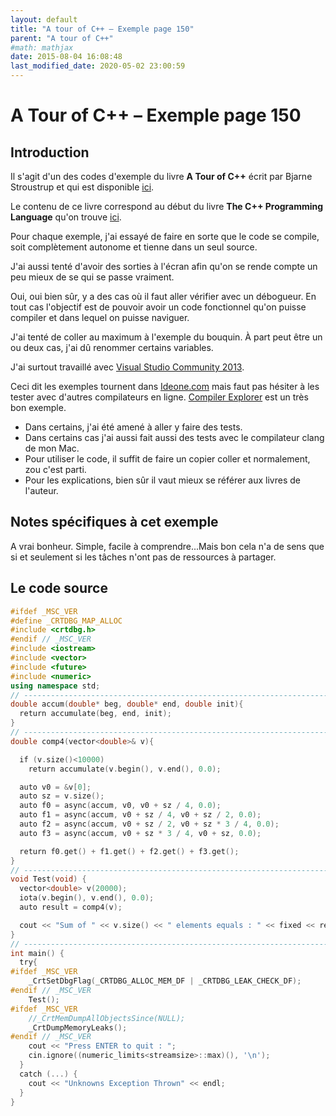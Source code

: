 ```yaml
---
layout: default
title: "A tour of C++ – Exemple page 150"
parent: "A tour of C++"
#math: mathjax
date: 2015-08-04 16:08:48
last_modified_date: 2020-05-02 23:00:59
---
```


# A Tour of C++ – Exemple page 150

## Introduction
Il s'agit d'un des codes d'exemple du livre **A Tour of C++** écrit par Bjarne Stroustrup et qui est disponible [ici](http://www.amazon.fr/Tour-C-Bjarne-Stroustrup/dp/0321958314/ref%3Dsr_1_1?ie=UTF8&qid=1416699327&sr=8-1&keywords=a+tour+of+c%2B%2B). 

Le contenu de ce livre correspond au début du livre **The C++ Programming Language** qu'on trouve [ici](http://www.amazon.fr/The-Programming-Language-Bjarne-Stroustrup/dp/0321563840/ref%3Dpd_sim_eb_3?ie=UTF8&refRID=0CR047TTJV1HA6CVA9XA).

Pour chaque exemple, j'ai essayé de faire en sorte que le code se compile, soit complètement autonome et tienne dans un seul source.

J'ai aussi tenté d'avoir des sorties à l'écran afin qu'on se rende compte un peu mieux de se qui se passe vraiment.

Oui, oui bien sûr, y a des cas où il faut aller vérifier avec un débogueur.
En tout cas l'objectif est de pouvoir avoir un code fonctionnel qu'on puisse compiler et dans lequel on puisse naviguer.

J'ai tenté de coller au maximum à l'exemple du bouquin. À part peut être un ou deux cas, j'ai dû renommer certains variables.

J'ai surtout travaillé avec [Visual Studio Community 2013](http://www.visualstudio.com/products/visual-studio-community-vs).

Ceci dit les exemples tournent dans [Ideone.com](http://ideone.com/) mais faut pas hésiter à les tester avec d'autres compilateurs en ligne. [Compiler Explorer](https://godbolt.org/) est un très bon exemple.

* Dans certains, j'ai été amené à aller y faire des tests.  
* Dans certains cas j'ai aussi fait aussi des tests avec le compilateur clang de mon Mac.  
* Pour utiliser le code, il suffit de faire un copier coller et normalement, zou c'est parti.  
* Pour les explications, bien sûr il vaut mieux se référer aux livres de l'auteur.  


## Notes spécifiques à cet exemple


A vrai bonheur. Simple, facile à comprendre...Mais bon cela n'a de sens que si et seulement si les tâches n'ont pas de ressources à partager.



## Le code source

```cpp
#ifdef _MSC_VER
#define _CRTDBG_MAP_ALLOC
#include <crtdbg.h>
#endif // _MSC_VER
#include <iostream>
#include <vector>
#include <future>
#include <numeric>
using namespace std;
// ----------------------------------------------------------------------------
double accum(double* beg, double* end, double init){
  return accumulate(beg, end, init);                                            // compute the sum of [beg:end) starting with the initial value init
}
// ----------------------------------------------------------------------------
double comp4(vector<double>& v){                                                // spawn many tasks if v is large enough

  if (v.size()<10000)                                                           // is it worth using concurrency?
    return accumulate(v.begin(), v.end(), 0.0);

  auto v0 = &v[0];
  auto sz = v.size();
  auto f0 = async(accum, v0, v0 + sz / 4, 0.0);                                 // first quarter
  auto f1 = async(accum, v0 + sz / 4, v0 + sz / 2, 0.0);                        // second quarter
  auto f2 = async(accum, v0 + sz / 2, v0 + sz * 3 / 4, 0.0);                    // third quarter
  auto f3 = async(accum, v0 + sz * 3 / 4, v0 + sz, 0.0);                        // fourth quarter

  return f0.get() + f1.get() + f2.get() + f3.get();                             // collect and combine the results
}
// ----------------------------------------------------------------------------
void Test(void) {
  vector<double> v(20000);
  iota(v.begin(), v.end(), 0.0);
  auto result = comp4(v);

  cout << "Sum of " << v.size() << " elements equals : " << fixed << result << endl;
}
// ----------------------------------------------------------------------------
int main() {
  try{
#ifdef _MSC_VER
    _CrtSetDbgFlag(_CRTDBG_ALLOC_MEM_DF | _CRTDBG_LEAK_CHECK_DF);
#endif // _MSC_VER
    Test();
#ifdef _MSC_VER
    //_CrtMemDumpAllObjectsSince(NULL);                                         // Begins the dump since the start of program execution
    _CrtDumpMemoryLeaks();
#endif // _MSC_VER
    cout << "Press ENTER to quit : ";
    cin.ignore((numeric_limits<streamsize>::max)(), '\n');
  }
  catch (...) {
    cout << "Unknowns Exception Thrown" << endl;
  }
}
```

